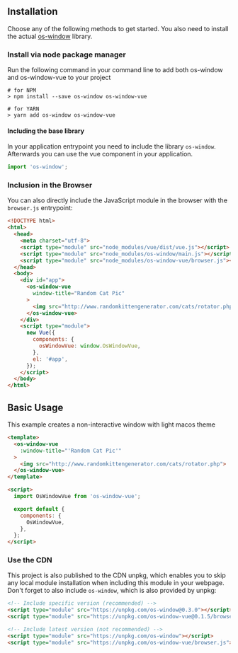## Installation

Choose any of the following methods to get started. You also need to install the actual [os-window][os-window] library.

### Install via node package manager

Run the following command in your command line to add both os-window and os-window-vue to your project
```shell
# for NPM
> npm install --save os-window os-window-vue

# for YARN
> yarn add os-window os-window-vue
```

#### Including the base library

In your application entrypoint you need to include the library `os-window`. Afterwards you can use the vue component in your application.

```javascript
import 'os-window';
```

### Inclusion in the Browser

You can also directly include the JavaScript module in the browser with the `browser.js` entrypoint:

```html
<!DOCTYPE html>
<html>
  <head>
    <meta charset="utf-8">
    <script type="module" src="node_modules/vue/dist/vue.js"></script>
    <script type="module" src="node_modules/os-window/main.js"></script>
    <script type="module" src="node_modules/os-window-vue/browser.js"></script>
  </head>
  <body>
    <div id="app">
      <os-window-vue
        window-title="Random Cat Pic"
      >
        <img src="http://www.randomkittengenerator.com/cats/rotator.php">
      </os-window-vue>
    </div>
    <script type="module">
      new Vue({
        components: {
          osWindowVue: window.OsWindowVue,
        },
        el: '#app',
      });
    </script>
  </body>
</html>
```

## Basic Usage

This example creates a non-interactive window with light macos theme


```html
<template>
  <os-window-vue
    :window-title="'Random Cat Pic'"
  >
    <img src="http://www.randomkittengenerator.com/cats/rotator.php">
  </os-window-vue>
</template>

<script>
  import OsWindowVue from 'os-window-vue';

  export default {
    components: {
      OsWindowVue,
    },
  };
</script>
```
### Use the CDN
This project is also published to the CDN unpkg, which enables you to skip any local module installation when including this module in your webpage. Don't forget to also include `os-window`, which is also provided by unpkg:

```html
<!-- Include specific version (recommended) -->
<script type="module" src="https://unpkg.com/os-window@0.3.0"></script>
<script type="module" src="https://unpkg.com/os-window-vue@0.1.5/browser.js"></script>

<!-- Include latest version (not recommended) -->
<script type="module" src="https://unpkg.com/os-window"></script>
<script type="module" src="https://unpkg.com/os-window-vue/browser.js"></script>
```

[os-window]:https://github.com/benjaminsattler/os-window
